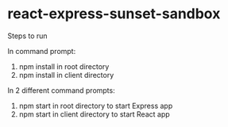 # react-express-sunset-sandbox
Steps to run

In command prompt:

1) npm install in root directory
2) npm install in client directory

In 2 different command prompts:

1) npm start in root directory to start Express app
2) npm start in client directory to start React app
